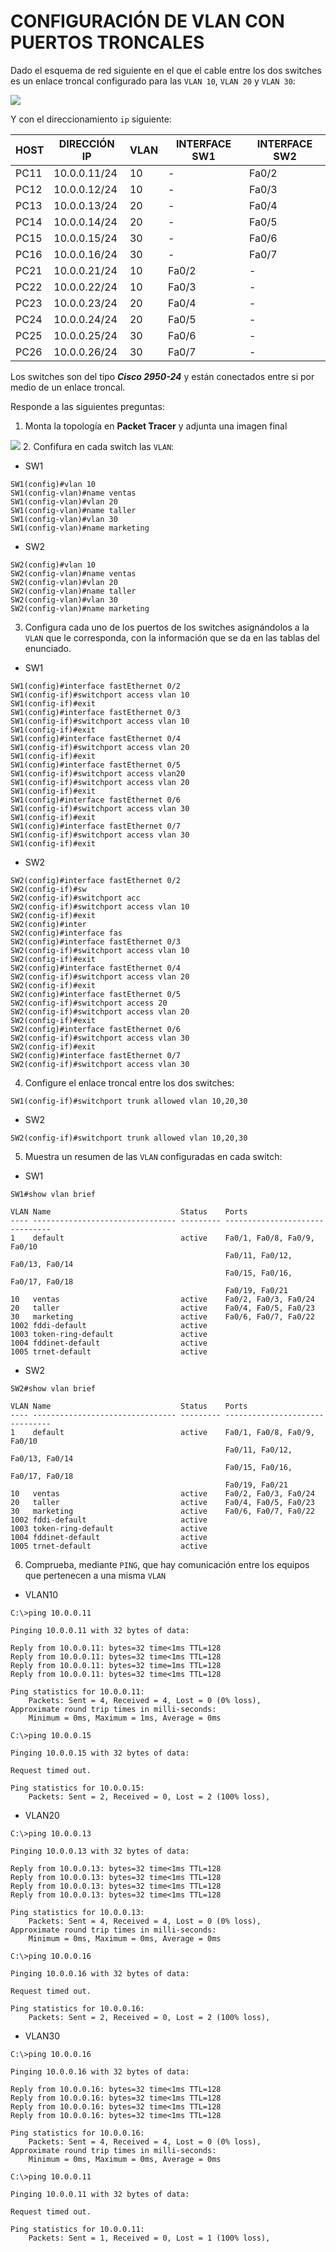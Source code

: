 # CONFIGURACIÓN DE VLAN CON PUERTOS TRONCALES

Dado el esquema de red siguiente en el que el cable entre los dos switches es un enlace troncal configurado para las `VLAN 10`, `VLAN 20` y `VLAN 30`:

![](img/001.png)

Y con el direccionamiento `ip`  siguiente:

| HOST | DIRECCIÓN IP | VLAN | INTERFACE SW1 | INTERFACE SW2 |
| ---- | ------------ | ---- | ------------- | ------------- |
| PC11 | 10.0.0.11/24 | 10   | -             | Fa0/2         |
| PC12 | 10.0.0.12/24 | 10   | -             | Fa0/3         |
| PC13 | 10.0.0.13/24 | 20   | -             | Fa0/4         |
| PC14 | 10.0.0.14/24 | 20   | -             | Fa0/5         |
| PC15 | 10.0.0.15/24 | 30   | -             | Fa0/6         |
| PC16 | 10.0.0.16/24 | 30   | -             | Fa0/7         |
| PC21 | 10.0.0.21/24 | 10   | Fa0/2         | -             |
| PC22 | 10.0.0.22/24 | 10   | Fa0/3         | -             |
| PC23 | 10.0.0.23/24 | 20   | Fa0/4         | -             |
| PC24 | 10.0.0.24/24 | 20   | Fa0/5         | -             |
| PC25 | 10.0.0.25/24 | 30   | Fa0/6         | -             |
| PC26 | 10.0.0.26/24 | 30   | Fa0/7         | -             |

Los switches son del tipo ***Cisco 2950-24*** y están conectados entre si por medio de un enlace troncal.

Responde a las siguientes preguntas:

1. Monta la topología en **Packet Tracer** y adjunta una imagen final

![](img/002.png)
2. Confifura en cada switch las `VLAN`:

 + SW1 
~~~
SW1(config)#vlan 10
SW1(config-vlan)#name ventas
SW1(config-vlan)#vlan 20
SW1(config-vlan)#name taller
SW1(config-vlan)#vlan 30
SW1(config-vlan)#name marketing
~~~

 + SW2
~~~
SW2(config)#vlan 10
SW2(config-vlan)#name ventas
SW2(config-vlan)#vlan 20
SW2(config-vlan)#name taller
SW2(config-vlan)#vlan 30
SW2(config-vlan)#name marketing
~~~

3. Configura cada uno de los puertos de los switches asignándolos a la `VLAN` que le corresponda, con la información que se da en las tablas del enunciado.

 + SW1 
~~~
SW1(config)#interface fastEthernet 0/2
SW1(config-if)#switchport access vlan 10
SW1(config-if)#exit
SW1(config)#interface fastEthernet 0/3
SW1(config-if)#switchport access vlan 10
SW1(config-if)#exit
SW1(config)#interface fastEthernet 0/4
SW1(config-if)#switchport access vlan 20
SW1(config-if)#exit
SW1(config)#interface fastEthernet 0/5
SW1(config-if)#switchport access vlan20
SW1(config-if)#switchport access vlan 20
SW1(config-if)#exit
SW1(config)#interface fastEthernet 0/6
SW1(config-if)#switchport access vlan 30
SW1(config-if)#exit
SW1(config)#interface fastEthernet 0/7
SW1(config-if)#switchport access vlan 30
SW1(config-if)#exit
~~~
+  SW2
~~~
SW2(config)#interface fastEthernet 0/2
SW2(config-if)#sw
SW2(config-if)#switchport acc
SW2(config-if)#switchport access vlan 10
SW2(config-if)#exit
SW2(config)#inter
SW2(config)#interface fas
SW2(config)#interface fastEthernet 0/3
SW2(config-if)#switchport access vlan 10
SW2(config-if)#exit 
SW2(config)#interface fastEthernet 0/4
SW2(config-if)#switchport access vlan 20
SW2(config-if)#exit
SW2(config)#interface fastEthernet 0/5
SW2(config-if)#switchport access 20
SW2(config-if)#switchport access vlan 20
SW2(config-if)#exit
SW2(config)#interface fastEthernet 0/6
SW2(config-if)#switchport access vlan 30
SW2(config-if)#exit
SW2(config)#interface fastEthernet 0/7
SW2(config-if)#switchport access vlan 30
~~~

4. Configure el enlace troncal entre los dos switches:

~~~
SW1(config-if)#switchport trunk allowed vlan 10,20,30
~~~
+  SW2
~~~
SW2(config-if)#switchport trunk allowed vlan 10,20,30
~~~


5. Muestra un resumen de las `VLAN` configuradas en cada switch:

+ SW1 
~~~
SW1#show vlan brief

VLAN Name                             Status    Ports
---- -------------------------------- --------- -------------------------------
1    default                          active    Fa0/1, Fa0/8, Fa0/9, Fa0/10
                                                Fa0/11, Fa0/12, Fa0/13, Fa0/14
                                                Fa0/15, Fa0/16, Fa0/17, Fa0/18
                                                Fa0/19, Fa0/21
10   ventas                           active    Fa0/2, Fa0/3, Fa0/24
20   taller                           active    Fa0/4, Fa0/5, Fa0/23
30   marketing                        active    Fa0/6, Fa0/7, Fa0/22
1002 fddi-default                     active    
1003 token-ring-default               active    
1004 fddinet-default                  active    
1005 trnet-default                    active   
~~~
+  SW2
~~~
SW2#show vlan brief

VLAN Name                             Status    Ports
---- -------------------------------- --------- -------------------------------
1    default                          active    Fa0/1, Fa0/8, Fa0/9, Fa0/10
                                                Fa0/11, Fa0/12, Fa0/13, Fa0/14
                                                Fa0/15, Fa0/16, Fa0/17, Fa0/18
                                                Fa0/19, Fa0/21
10   ventas                           active    Fa0/2, Fa0/3, Fa0/24
20   taller                           active    Fa0/4, Fa0/5, Fa0/23
30   marketing                        active    Fa0/6, Fa0/7, Fa0/22
1002 fddi-default                     active    
1003 token-ring-default               active    
1004 fddinet-default                  active    
1005 trnet-default                    active  
~~~

6. Comprueba, mediante `PING`, que hay comunicación entre los equipos que pertenecen a una misma `VLAN`

+ VLAN10
~~~
C:\>ping 10.0.0.11

Pinging 10.0.0.11 with 32 bytes of data:

Reply from 10.0.0.11: bytes=32 time<1ms TTL=128
Reply from 10.0.0.11: bytes=32 time<1ms TTL=128
Reply from 10.0.0.11: bytes=32 time=1ms TTL=128
Reply from 10.0.0.11: bytes=32 time<1ms TTL=128

Ping statistics for 10.0.0.11:
    Packets: Sent = 4, Received = 4, Lost = 0 (0% loss),
Approximate round trip times in milli-seconds:
    Minimum = 0ms, Maximum = 1ms, Average = 0ms

C:\>ping 10.0.0.15

Pinging 10.0.0.15 with 32 bytes of data:

Request timed out.

Ping statistics for 10.0.0.15:
    Packets: Sent = 2, Received = 0, Lost = 2 (100% loss),
~~~
+ VLAN20
~~~
C:\>ping 10.0.0.13

Pinging 10.0.0.13 with 32 bytes of data:

Reply from 10.0.0.13: bytes=32 time<1ms TTL=128
Reply from 10.0.0.13: bytes=32 time<1ms TTL=128
Reply from 10.0.0.13: bytes=32 time<1ms TTL=128
Reply from 10.0.0.13: bytes=32 time<1ms TTL=128

Ping statistics for 10.0.0.13:
    Packets: Sent = 4, Received = 4, Lost = 0 (0% loss),
Approximate round trip times in milli-seconds:
    Minimum = 0ms, Maximum = 0ms, Average = 0ms

C:\>ping 10.0.0.16

Pinging 10.0.0.16 with 32 bytes of data:

Request timed out.

Ping statistics for 10.0.0.16:
    Packets: Sent = 2, Received = 0, Lost = 2 (100% loss),
~~~
+ VLAN30
~~~
C:\>ping 10.0.0.16

Pinging 10.0.0.16 with 32 bytes of data:

Reply from 10.0.0.16: bytes=32 time<1ms TTL=128
Reply from 10.0.0.16: bytes=32 time<1ms TTL=128
Reply from 10.0.0.16: bytes=32 time<1ms TTL=128
Reply from 10.0.0.16: bytes=32 time<1ms TTL=128

Ping statistics for 10.0.0.16:
    Packets: Sent = 4, Received = 4, Lost = 0 (0% loss),
Approximate round trip times in milli-seconds:
    Minimum = 0ms, Maximum = 0ms, Average = 0ms

C:\>ping 10.0.0.11

Pinging 10.0.0.11 with 32 bytes of data:

Request timed out.

Ping statistics for 10.0.0.11:
    Packets: Sent = 1, Received = 0, Lost = 1 (100% loss),
~~~
